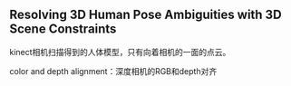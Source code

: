 ## Resolving 3D Human Pose Ambiguities with 3D Scene Constraints

kinect相机扫描得到的人体模型，只有向着相机的一面的点云。

color and depth alignment：深度相机的RGB和depth对齐

